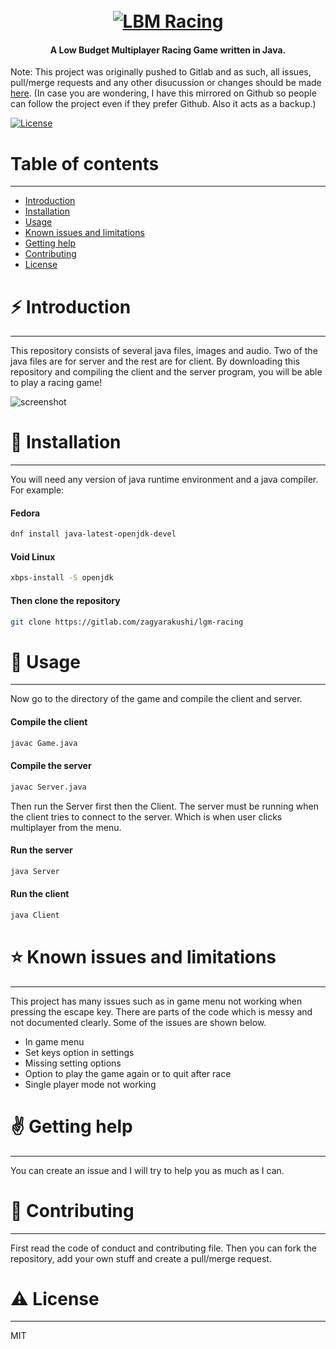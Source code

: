 <h1 align="center">
  <br>
  <a href="https://gitlab.com/zagyarakushi/lbm-racing"><img src="https://gitlab.com/zagyarakushi/lbm-racing/-/raw/main/src/images/kartGreen/kartGreen3.png" alt="LBM Racing"></a>
</h1>

<h4 align="center">A Low Budget Multiplayer Racing Game written in Java.</h4>

Note: This project was originally pushed to Gitlab and as such, all issues, pull/merge requests and any other disucussion or changes should be made [here](https://gitlab.com/zagyarakushi/lbm-racing). (In case you are wondering, I have this mirrored on Github so people can follow the project even if they prefer Github. Also it acts as a backup.)

[![License](https://img.shields.io/badge/License-MIT-lightgray.svg?style=flat-square)]()


# Table of contents
-----------------

* [Introduction](#introduction)
* [Installation](#installation)
* [Usage](#usage)
* [Known issues and limitations](#known-issues-and-limitations)
* [Getting help](#getting-help)
* [Contributing](#contributing)
* [License](#license)


# ⚡ Introduction
------------

This repository consists of several java files, images and audio. Two of the java files are for server and the rest are for client. By downloading this repository and compiling the client and the server program, you will be able to play a racing game!

![screenshot](https://gitlab.com/zagyarakushi/lbm-racing)


# 📖 Installation
------------

You will need any version of java runtime environment and a java compiler. For example:

#### Fedora
```bash
dnf install java-latest-openjdk-devel
```

#### Void Linux
```bash
xbps-install -S openjdk
```

#### Then clone the repository
```bash
git clone https://gitlab.com/zagyarakushi/lgm-racing
```


# 📝 Usage
-----

Now go to the directory of the game and compile the client and server.

#### Compile the client
```bash
javac Game.java
```

#### Compile the server
```bash
javac Server.java
```

Then run the Server first then the Client. The server must be running when the client tries to connect to the server. Which is when user clicks multiplayer from the menu.

#### Run the server
```bash
java Server
```

#### Run the client
```bash
java Client
```

# ⭐ Known issues and limitations
----------------------------

This project has many issues such as in game menu not working when pressing the escape key. There are parts of the code which is messy and not documented clearly. Some of the issues are shown below.

* In game menu
* Set keys option in settings
* Missing setting options
* Option to play the game again or to quit after race
* Single player mode not working

# ✌️ Getting help
------------

You can create an issue and I will try to help you as much as I can.


# 🔔 Contributing
------------

First read the code of conduct and contributing file. Then you can fork the repository, add your own stuff and create a pull/merge request.


# ⚠ License
-------

MIT
